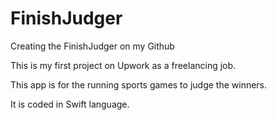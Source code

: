 # FinishJudger
Creating the FinishJudger on my Github

This is my first project on Upwork as a freelancing job.

This app is for the running sports games to judge the winners.

It is coded in Swift language.

